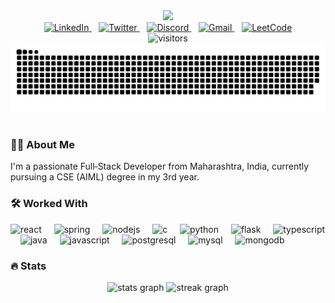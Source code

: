 <!-- Top banner GIF -->
<div align="center">
  <img height="150" src="https://media.giphy.com/media/v1.Y2lkPTc5MGI3NjExdGdoMTlpbjNmeGExYWhzM2c5aWlxYW02cHJqcjFpdDMwMHVlY3d1ayZlcD12MV9naWZzX3NlYXJjaCZjdD1n/t2UyODDiTuENGVtd78/giphy.gif" />
</div>

<!-- Social icons with links -->
<div align="center">
  <!-- LinkedIn -->
  <a href="https://www.linkedin.com/in/aditya-tiwade" target="_blank" rel="noopener noreferrer" title="LinkedIn">
    <img src="https://raw.githubusercontent.com/maurodesouza/profile-readme-generator/master/src/assets/icons/social/linkedin/default.svg" width="28" alt="LinkedIn" />
  </a>
  &nbsp;&nbsp;

  <!-- Twitter -->
  <a href="https://twitter.com/Aditya17134935" target="_blank" rel="noopener noreferrer" title="Twitter">
    <img src="https://raw.githubusercontent.com/maurodesouza/profile-readme-generator/master/src/assets/icons/social/twitter/default.svg" width="28" alt="Twitter" />
  </a>
  &nbsp;&nbsp;

  <!-- Discord (replace # with your invite/handle if desired) -->
  <a href="#" title="Discord">
    <img src="https://raw.githubusercontent.com/maurodesouza/profile-readme-generator/master/src/assets/icons/social/discord/default.svg" width="28" alt="Discord" />
  </a>
  &nbsp;&nbsp;

  <!-- Gmail -->
  <a href="mailto:aditya.tiwade8080@gmail.com" title="Gmail">
    <img src="https://raw.githubusercontent.com/maurodesouza/profile-readme-generator/master/src/assets/icons/social/gmail/default.svg" width="28" alt="Gmail" />
  </a>
  &nbsp;&nbsp;

  <!-- LeetCode -->
  <a href="https://leetcode.com/Flash_Adking/" target="_blank" rel="noopener noreferrer" title="LeetCode">
    <img src="https://raw.githubusercontent.com/simple-icons/simple-icons/develop/icons/leetcode.svg" width="28" alt="LeetCode" />
  </a>
</div>

<!-- Visitor badge -->
<div align="center">
  <img src="https://visitor-badge.laobi.icu/badge?page_id=FlashAdking.FlashAdking" alt="visitors" />
</div>

<!-- Snake animation (auto light/dark) -->
<div align="center">
  <picture>
  <source media="(prefers-color-scheme: dark)" srcset="https://raw.githubusercontent.com/platane/platane/output/github-contribution-grid-snake-dark.svg">
  <source media="(prefers-color-scheme: light)" srcset="https://raw.githubusercontent.com/platane/platane/output/github-contribution-grid-snake.svg">
  <img alt="github contribution grid snake animation" src="https://raw.githubusercontent.com/platane/platane/output/github-contribution-grid-snake.svg">
</picture>
</div>

<h1 align="center"></h1>

<h3 align="left">👩‍💻 About Me</h3>
<p align="left">
  I'm a passionate Full‑Stack Developer from Maharashtra, India, currently pursuing a CSE (AIML) degree in my 3rd year.
</p>

<h3 align="left">🛠 Worked With</h3>
<div align="left">
  <img src="https://cdn.jsdelivr.net/gh/devicons/devicon/icons/react/react-original.svg" height="40" alt="react" />
  <img width="12" />
  <img src="https://cdn.jsdelivr.net/gh/devicons/devicon/icons/spring/spring-original.svg" height="40" alt="spring" />
  <img width="12" />
  <img src="https://cdn.jsdelivr.net/gh/devicons/devicon/icons/nodejs/nodejs-original.svg" height="40" alt="nodejs" />
  <img width="12" />
  <img src="https://cdn.jsdelivr.net/gh/devicons/devicon/icons/c/c-original.svg" height="40" alt="c" />
  <img width="12" />
  <img src="https://cdn.jsdelivr.net/gh/devicons/devicon/icons/python/python-original.svg" height="40" alt="python" />
  <img width="12" />
  <img src="https://cdn.jsdelivr.net/gh/devicons/devicon/icons/flask/flask-original.svg" height="40" alt="flask" />
  <img width="12" />
  <img src="https://cdn.jsdelivr.net/gh/devicons/devicon/icons/typescript/typescript-original.svg" height="40" alt="typescript" />
  <img width="12" />
  <img src="https://cdn.jsdelivr.net/gh/devicons/devicon/icons/java/java-original.svg" height="40" alt="java" />
  <img width="12" />
  <img src="https://cdn.jsdelivr.net/gh/devicons/devicon/icons/javascript/javascript-original.svg" height="40" alt="javascript" />
  <img width="12" />
  <img src="https://cdn.jsdelivr.net/gh/devicons/devicon/icons/postgresql/postgresql-original.svg" height="40" alt="postgresql" />
  <img width="12" />
  <img src="https://cdn.jsdelivr.net/gh/devicons/devicon/icons/mysql/mysql-original.svg" height="40" alt="mysql" />
  <img width="12" />
  <img src="https://cdn.jsdelivr.net/gh/devicons/devicon/icons/mongodb/mongodb-original.svg" height="40" alt="mongodb" />
</div>

<h3 align="left">🔥 Stats</h3>
<div align="center">
  <img src="https://github-readme-stats.vercel.app/api?username=FlashAdking&hide_title=false&hide_rank=false&show_icons=true&include_all_commits=true&count_private=true&disable_animations=false&theme=dracula&locale=en&hide_border=false&order=1" height="250" alt="stats graph" />
  <img src="https://streak-stats.demolab.com?user=FlashAdking&locale=en&mode=daily&theme=dark&hide_border=false&border_radius=5&order=3" height="220" alt="streak graph" />
</div>
